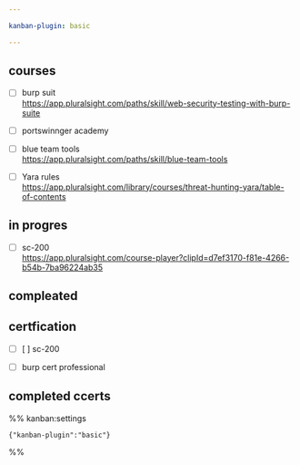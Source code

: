 ```yaml
---

kanban-plugin: basic

---
```


## courses

- [ ] burp suit <br>https://app.pluralsight.com/paths/skill/web-security-testing-with-burp-suite
- [ ] portswinnger academy
- [ ] blue team tools <br>https://app.pluralsight.com/paths/skill/blue-team-tools
- [ ] Yara rules <br>https://app.pluralsight.com/library/courses/threat-hunting-yara/table-of-contents


## in progres

- [ ] sc-200 <br>https://app.pluralsight.com/course-player?clipId=d7ef3170-f81e-4266-b54b-7ba96224ab35


## compleated



## certfication 

- [ ] [ ] sc-200
- [ ] burp cert professional


## completed ccerts





%% kanban:settings
```
{"kanban-plugin":"basic"}
```
%%